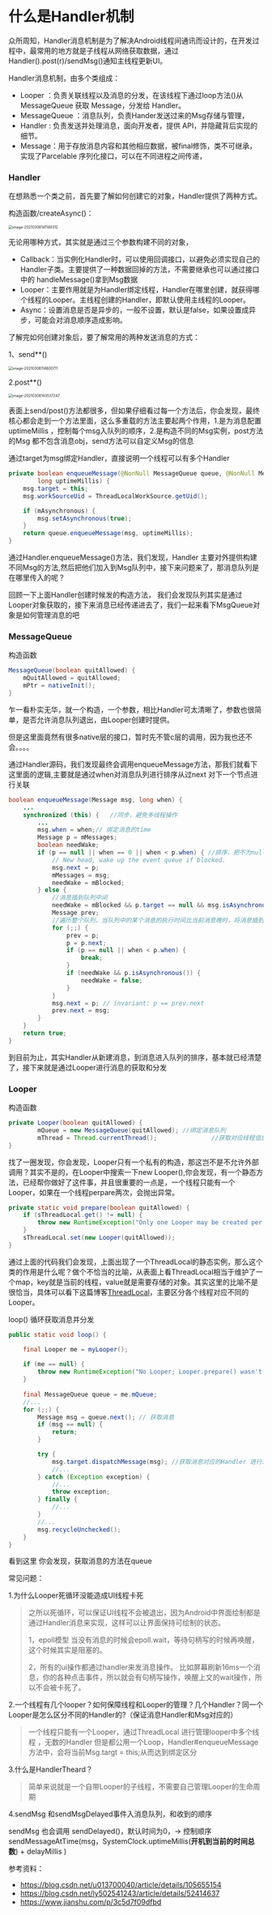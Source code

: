 #	什么是Handler机制

众所周知，Handler消息机制是为了解决Android线程间通讯而设计的，在开发过程中，最常用的地方就是子线程从网络获取数据，通过Handler().post(r)/sendMsg()通知主线程更新UI。

Handler消息机制，由多个类组成：

- Looper ：负责关联线程以及消息的分发，在该线程下通过loop方法()从 MessageQueue 获取 Message，分发给 Handler。
- MessageQueue ：消息队列，负责Hander发送过来的Msg存储与管理，
- Handler : 负责发送并处理消息，面向开发者，提供 API，并隐藏背后实现的细节。
- Message：用于存放消息内容和其他相应数据，被final修饰，类不可继承， 实现了Parcelable 序列化接口，可以在不同进程之间传递，

### Handler

在想熟悉一个类之前，首先要了解如何创建它的对象，Handler提供了两种方式。

构造函数/createAsync()：

<img src="/Users/edz/Library/Application Support/typora-user-images/image-20210308141149312.png" alt="image-20210308141149312" style="zoom:50%;" />

无论用哪种方式，其实就是通过三个参数构建不同的对象，

- Callback：当实例化Handler时，可以使用回调接口，以避免必须实现自己的Handler子类。主要提供了一种数据回掉的方法，不需要继承也可以通过接口中的 handleMessage()拿到Msg数据
- Looper：主要作用就是为Handler绑定线程，Handler在哪里创建，就获得哪个线程的Looper。主线程创建的Handler，即默认使用主线程的Looper。
- Async：设置消息是否是异步的，一般不设置，默认是false，如果设置成异步，可能会对消息顺序造成影响。



了解完如何创建对象后，要了解常用的两种发送消息的方式：

1、send**()

<img src="/Users/edz/Library/Application Support/typora-user-images/image-20210308114600711.png" alt="image-20210308114600711" style="zoom:50%;" />



2.post**()

<img src="/Users/edz/Library/Application Support/typora-user-images/image-20210308143537247.png" alt="image-20210308143537247" style="zoom:50%;" />



表面上send/post()方法都很多，但如果仔细看过每一个方法后，你会发现，最终核心都会走到一个方法里面，这么多重载的方法主要起两个作用，1.是为消息配置uptimeMillis ，控制每个msg入队列的顺序，2.是构造不同的Msg实例，post方法的Msg 都不包含消息obj，send方法可以自定义Msg的信息

通过target为msg绑定Handler，直接说明一个线程可以有多个Handler

```java
private boolean enqueueMessage(@NonNull MessageQueue queue, @NonNull Message msg,
        long uptimeMillis) {
    msg.target = this;
    msg.workSourceUid = ThreadLocalWorkSource.getUid();

    if (mAsynchronous) {
        msg.setAsynchronous(true);
    }
    return queue.enqueueMessage(msg, uptimeMillis);
}
```

通过Handler.enqueueMessage()方法，我们发现，Handler 主要对外提供构建不同Msg的方法,然后把他们加入到Msg队列中，接下来问题来了，那消息队列是在哪里传入的呢？

回顾一下上面Handler创建时候发的构造方法， 我们会发现队列其实是通过Looper对象获取的，接下来消息已经传递进去了，我们一起来看下MsgQueue对象是如何管理消息的吧



### MessageQueue

构造函数

```java
MessageQueue(boolean quitAllowed) {
    mQuitAllowed = quitAllowed;
    mPtr = nativeInit();
}
```

乍一看朴实无华，就一个构造，一个参数，相比Handler可太清晰了，参数也很简单，是否允许消息队列退出，由Looper创建时提供。

但是这里面竟然有很多native层的接口，暂时先不管c层的调用，因为我也还不会。。。。

通过Handler源码，我们发现最终会调用enqueueMessage方法，那我们就看下这里面的逻辑,主要就是通过when对消息队列进行排序从过next 对下一个节点进行关联

```java
boolean enqueueMessage(Message msg, long when) {
    ...
    synchronized (this) {   //同步，避免多线程操作
        ...
        msg.when = when;// 绑定消息的time
        Message p = mMessages;
        boolean needWake;
        if (p == null || when == 0 || when < p.when) { //排序，把不为null 并且时间小 的msg 放在前面
            // New head, wake up the event queue if blocked.
            msg.next = p;
            mMessages = msg;
            needWake = mBlocked;
        } else {
          	//消息插到队列中间
            needWake = mBlocked && p.target == null && msg.isAsynchronous();
            Message prev;
            //遍历整个队列，当队列中的某个消息的执行时间比当前消息晚时，将消息插到这个消息的前面。
            for (;;) {
                prev = p;
                p = p.next;
                if (p == null || when < p.when) {
                    break;
                }
                if (needWake && p.isAsynchronous()) {
                    needWake = false;
                }
            }
            msg.next = p; // invariant: p == prev.next
            prev.next = msg;
        }
    }
    return true;
}
```

到目前为止，其实Handler从新建消息，到消息进入队列的排序，基本就已经清楚了，接下来就是通过Looper进行消息的获取和分发



### Looper

构造函数

```java
private Looper(boolean quitAllowed) {
        mQueue = new MessageQueue(quitAllowed);	//绑定消息队列
        mThread = Thread.currentThread();				//获取对应线程信息
}
```

找了一圈发现，你会发现，Looper只有一个私有的构造，那这岂不是不允许外部调用？其实不是的，在Looper中搜索一下new Looper(),你会发现，有一个静态方法，已经帮你做好了这件事，并且很重要的一点是，一个线程只能有一个Looper，如果在一个线程perpare两次，会抛出异常。

```java
private static void prepare(boolean quitAllowed) {
    if (sThreadLocal.get() != null) {
        throw new RuntimeException("Only one Looper may be created per thread");
    }
    sThreadLocal.set(new Looper(quitAllowed));
}
```



通过上面的代码我们会发现，上面出现了一个ThreadLocal的静态实例，那么这个类的作用是什么呢？做个不恰当的比喻，从表面上看ThreadLocal相当于维护了一个map，key就是当前的线程，value就是需要存储的对象。其实这里的比喻不是很恰当，具体可以看下这篇博客[ThreadLocal](https://www.jianshu.com/p/3c5d7f09dfbd)，主要区分各个线程对应不同的Looper。



loop() 循环获取消息并分发

```java
public static void loop() {

    final Looper me = myLooper();
 
    if (me == null) {
        throw new RuntimeException("No Looper; Looper.prepare() wasn't called on this thread.");
    }
   
    final MessageQueue queue = me.mQueue;
    //...
    for (;;) {
        Message msg = queue.next(); // 获取消息
        if (msg == null) {
            return;
        }

        try {
            msg.target.dispatchMessage(msg); //获取消息对应的Handler 进行消息分发
            //...
        } catch (Exception exception) {
            //...
            throw exception;
        } finally {
            //...
        }
        //...
        msg.recycleUnchecked();
    }
}
```

看到这里 你会发现，获取消息的方法在queue



常见问题：

1.为什么Looper死循环没能造成UI线程卡死

> 之所以死循环，可以保证UI线程不会被退出，因为Android中界面绘制都是通过Handler消息来实现，这样可以让界面保持可绘制的状态。
>
> 1，epoll模型
> 当没有消息的时候会epoll.wait，等待句柄写的时候再唤醒，这个时候其实是阻塞的。
>
> 2，所有的ui操作都通过handler来发消息操作。
> 比如屏幕刷新16ms一个消息，你的各种点击事件，所以就会有句柄写操作，唤醒上文的wait操作，所以不会被卡死了。



2.一个线程有几个looper？如何保障线程和Looper的管理？几个Handler？同一个Looper是怎么区分不同的Handler的?（保证消息Handler和Msg对应的）

> 一个线程只能有一个Looper，通过ThreadLocal 进行管理looper中多个线程 ，无数的Handler 但是都公用一个Loop，Handler#enqueueMessage方法中，会将当前Msg.targt = this;从而达到绑定区分

3.什么是HandlerTheard？

> 简单来说就是一个自带Looper的子线程，不需要自己管理Looper的生命周期

4.sendMsg 和sendMsgDelayed事件入消息队列，和收到的顺序

sendMsg 也会调用 sendDelayed()，默认时间为0，->   控制顺序sendMessageAtTime(msg，SystemClock.uptimeMillis(**开机到当前的时间总数**) + delayMillis )  



参考资料：

- https://blog.csdn.net/u013700040/article/details/105655154
- https://blog.csdn.net/ly502541243/article/details/52414637
- https://www.jianshu.com/p/3c5d7f09dfbd

